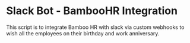 # Slack Bot - BambooHR Integration

This script is to integrate Bamboo HR with slack via custom webhooks to wish all the employees on their birthday and work anniversary.

